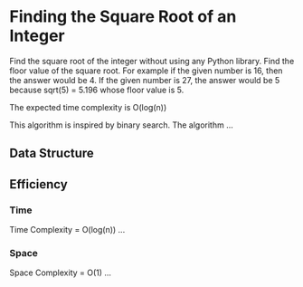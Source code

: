 # Finding the Square Root of an Integer
Find the square root of the integer without using any Python library. 
Find the floor value of the square root.
For example if the given number is 16, then the answer would be 4.
If the given number is 27, the answer would be 5 because sqrt(5) = 5.196 whose floor value is 5.

The expected time complexity is O(log(n))

This algorithm is inspired by binary search. 
The algorithm ...


## Data Structure


## Efficiency
### Time
Time Complexity = O(log(n)) 
...

### Space
Space Complexity = O(1)
...



